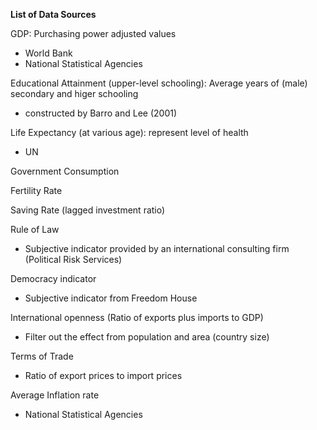 **List of Data Sources**

GDP: Purchasing power adjusted values
- World Bank
- National Statistical Agencies

Educational Attainment (upper-level schooling): Average years of (male) secondary and higer schooling
- constructed by Barro and Lee (2001)

Life Expectancy (at various age): represent level of health
- UN

Government Consumption

Fertility Rate

Saving Rate (lagged investment ratio)

Rule of Law
- Subjective indicator provided by an international consulting firm (Political Risk Services)

Democracy indicator
- Subjective indicator from Freedom House

International openness (Ratio of exports plus imports to GDP)
- Filter out the effect from population and area (country size)

Terms of Trade
- Ratio of export prices to import prices

Average Inflation rate
- National Statistical Agencies